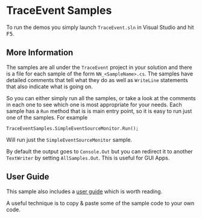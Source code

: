 ﻿# TraceEvent Samples

To run the demos you simply launch `TraceEvent.sln` in Visual Studio and hit
<kbd>F5</kbd>.

## More Information

The samples are all under the `TraceEvent` project in your solution and
there is a file for each sample of the form `NN_<SampleName>.cs`. The samples
have detailed comments that tell what they do as well as `WriteLine` statements
that also indicate what is going on. 

So you can either simply run all the samples, or take a look at the comments
in each one to see which one is most appropriate for your needs. Each sample
has a `Run` method that is is main entry point, so it is easy to run just
one of the samples. For example

    TraceEventSamples.SimpleEventSourceMonitor.Run();

Will run just the `SimpleEventSourceMonitor` sample. 

By default the output goes to `Console.Out` but you can redirect it to another
`TextWriter` by setting `AllSamples.Out`. This is useful for GUI Apps. 

## User Guide

This sample also includes a [user guide](docs/TraceEvent.md) which is worth
reading.

A useful technique is to copy & paste some of the sample code to your own code.